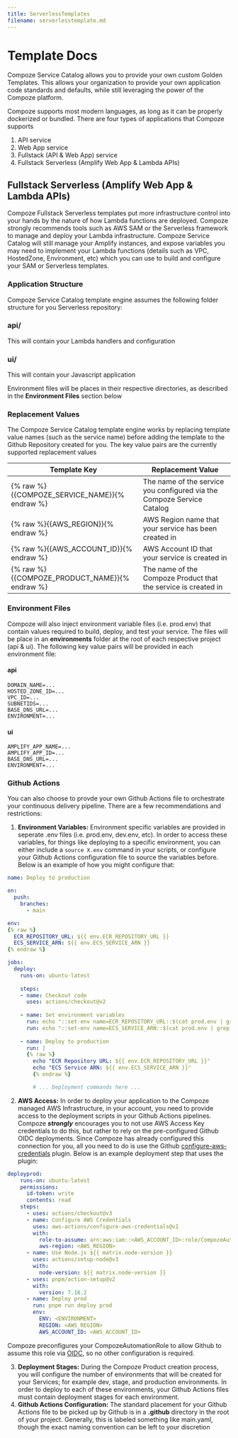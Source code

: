 ```yaml
---
title: ServerlessTemplates
filename: serverlesstemplate.md
--- 
```

# Template Docs

Compoze Service Catalog allows you to provide your own custom Golden Templates. This allows your organization to provide your own application code standards and defaults, while still leveraging the power of the Compoze platform. 

Compoze supports most modern languages, as long as it can be properly dockerized or bundled. There are four types of applications that Compoze supports

1. API service
2. Web App service
3. Fullstack (API & Web App) service
4. Fullstack Serverless (Amplify Web App & Lambda APIs)

## Fullstack Serverless (Amplify Web App & Lambda APIs)

Compoze Fullstack Serverless templates put more infrastructure control into your hands by the nature of how Lambda functions are deployed. Compoze strongly recommends tools such as AWS SAM or the Serverless framework to manage and deploy your Lambda infrastructure. 
Compoze Service Catalog will still manage your Amplify instances, and expose variables you may need to implement your Lambda functions (details such as VPC, HostedZone, Environment, etc) which you can use to build and configure your SAM or Serverless templates.


### Application Structure 

Compoze Service Catalog template engine assumes the following folder structure for you Serverless repository:

### api/
  This will contain your Lambda handlers and configuration
### ui/
  This will contain your Javascript application

Environment files will be places in their respective directories, as described in the **Environment Files** section below

### Replacement Values

The Compoze Service Catalog template engine works by replacing template value names (such as the service name) before adding the template to the Github Repository created for you. The key value pairs are the currently supported replacement values

| Template Key             | Replacement Value                                                      |
| ------------------------ | ---------------------------------------------------------------------- |
| {% raw %}{{COMPOZE_SERVICE_NAME}}{% endraw %} | The name of the service you configured via the Compoze Service Catalog |
| {% raw %}{{AWS_REGION}}{% endraw %}           | AWS Region name that your service has been created in                  |
| {% raw %}{{AWS_ACCOUNT_ID}}{% endraw %}       | AWS Account ID that your service is created in                         |
| {% raw %}{{COMPOZE_PRODUCT_NAME}}{% endraw %} | The name of the Compoze Product that the service is created in         |

### Environment Files

Compoze will also inject environment variable files (i.e. prod.env) that contain values required to build, deploy, and test your service. The files will be place in an **environments** folder at the root of each respective project (api & ui). The following key value pairs will be provided in each environment file:

#### api

```env
DOMAIN_NAME=...
HOSTED_ZONE_ID=...
VPC_ID=...
SUBNETIDS=...
BASE_DNS_URL=...
ENVIRONMENT=...
```

#### ui

```env
AMPLIFY_APP_NAME=...
AMPLIFY_APP_ID=...
BASE_DNS_URL=...
ENVIRONMENT=...
```

### Github Actions

You can also choose to provde your own Github Actions file to orchestrate your continuous delivery pipeline. There are a few recommendations and restrictions:

1. **Environment Variables:** Environment specific variables are provided in seperate .env files (i.e. prod.env, dev.env, etc). In order to access these variables, for things like deploying to a specific environment, you can either include a ```source X.env``` command in your scripts, or configure your Github Actions configuration file to source the variables before. Below is an example of how you might configure that:

```yaml
name: Deploy to production

on:
  push:
    branches:
      - main

env:
{% raw %}
  ECR_REPOSITORY_URL: ${{ env.ECR_REPOSITORY_URL }}
  ECS_SERVICE_ARN: ${{ env.ECS_SERVICE_ARN }}
{% endraw %}

jobs:
  deploy:
    runs-on: ubuntu-latest
    
    steps:
    - name: Checkout code
      uses: actions/checkout@v2
      
    - name: Set environment variables
      run: echo "::set-env name=ECR_REPOSITORY_URL::$(cat prod.env | grep ECR_REPOSITORY_URL | awk -F '=' '{print $2}')"
      run: echo "::set-env name=ECS_SERVICE_ARN::$(cat prod.env | grep ECS_SERVICE_ARN | awk -F '=' '{print $2}')"
      
    - name: Deploy to production
      run: |
      {% raw %}
        echo "ECR Repository URL: ${{ env.ECR_REPOSITORY_URL }}"
        echo "ECS Service ARN: ${{ env.ECS_SERVICE_ARN }}"
        {% endraw %}

        # ... Deployment commands here ...
```

2. **AWS Access:** In order to deploy your application to the Compoze managed AWS Infrastructure, in your account, you need to provide access to the deployment scripts in your Github Actions pipelines. Compoze ***strongly*** encourages you to not use AWS Access Key credentials to do this, but rather to rely on the pre-configured Github OIDC deployments. Since Compoze has already configured this connection for you, all you need to do is use the Github [configure-aws-credentials](https://github.com/aws-actions/configure-aws-credentials) plugin. Below is an example deployment step that uses the plugin:

```yaml
deployprod:
    runs-on: ubuntu-latest
    permissions:
      id-token: write
      contents: read
    steps:
      - uses: actions/checkout@v3
      - name: Configure AWS Credentials
        uses: aws-actions/configure-aws-credentials@v1
        with:
          role-to-assume: arn:aws:iam::<AWS_ACCOUNT_ID>:role/CompozeAutomationRole
          aws-region: <AWS_REGION>
      - name: Use Node.js ${{ matrix.node-version }}
        uses: actions/setup-node@v3
        with:
          node-version: ${{ matrix.node-version }}
      - uses: pnpm/action-setup@v2
        with:
          version: 7.18.2
      - name: Deploy prod
        run: pnpm run deploy prod
        env:
          ENV: <ENVIRONMENT>
          REGION: <AWS_REGION>
          AWS_ACCOUNT_ID: <AWS_ACCOUNT_ID>
```

Compoze preconfigures your CompozeAutomationRole to allow Github to assume this role via [OIDC](https://docs.github.com/en/actions/deployment/security-hardening-your-deployments/configuring-openid-connect-in-amazon-web-services), so no other configuration is required.

3. **Deployment Stages:** During the Compoze Product creation process, you will configure the number of environments that will be created for your Services; for example dev, stage, and production environments. In order to deploy to each of these environments, your Github Actions files must contain deployment stages for each environment. 
4. **Github Actions Configuration:** The standard placement for your Github Actions file to be picked up by Github is in a **.github** directory in the root of your project. Generally, this is labeled something like main.yaml, though the exact naming convention can be left to your discretion
